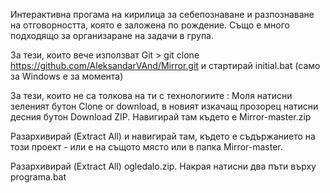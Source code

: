 Интерактивна прогама на кирилица за себепознаване и разпознаване на отговорността, която е заложена по рождение. Също е много подходящо за организаране на задачи в група. 

За тези, които вече използват Git > git clone https://github.com/AleksandarVAnd/Mirror.git и стартирай initial.bat (само за Windows е за момента)

За тези, които не са толкова на ти с технологиите : Моля натисни зеленият бутон Clone or download, в новият изкачащ прозорец натисни десния бутон Download ZIP. Навигирай там където е Mirror-master.zip

Разархивирай (Extract All) и навигирай там, където е съдържанието на този проект - или е на същото място или в папка Mirror-master.

Разархивирай (Extract All) ogledalo.zip. Накрая натисни два пъти върху programa.bat
